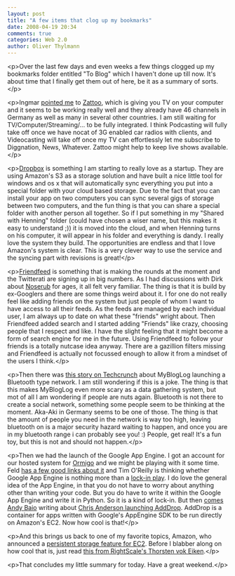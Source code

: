 ```yaml
---
layout: post
title: "A few items that clog up my bookmarks"
date: 2008-04-19 20:34
comments: true
categories: Web 2.0
author: Oliver Thylmann
---
```















&lt;p&gt;Over the last few days and even weeks a few things clogged up my bookmarks folder entitled &quot;To Blog&quot; which I haven't done up till now. It's about time that I finally get them out of here, be it as a summary of sorts.&lt;/p&gt;

&lt;p&gt;Ingmar [pointed me](http://www.fredlog.de/blog/2008/04/couch-potatoe.html) to [Zattoo](http://zattoo.com/), which is giving you TV on your computer and it seems to be working really well and they already have 46 channels in Germany as well as many in several other countries. I am still waiting for TV/Computer/Streaming/... to be fully integrated. I think Podcasting will fully take off once we have nocat of 3G enabled car radios with clients, and Videocasting will take off once my TV can effortlessly let me subscribe to Diggnation, News, Whatever. Zattoo might help to keep live shows available.&lt;/p&gt;

&lt;p&gt;[Dropbox](https://www.getdropbox.com/referrals/NTkwMDk) is something I am starting to really love as a startup. They are using Amazon's S3 as a storage solution and have built a nice little tool for windows and os x that will automatically sync everything you put into a special folder with your cloud based storage. Due to the fact that you can install your app on two computers you can sync several gigs of storage between two computers, and the fun thing is that you can share a special folder with another person all together. So if I put something in my &quot;Shared with Henning&quot; folder (could have chosen a wiser name, but this makes it easy to understand ;)) it is moved into the cloud, and when Henning turns on his computer, it will appear in his folder and everything is dandy. I really love the system they build. The opportunities are endless and that I love Amazon's system is clear. This is a very clever way to use the service and the syncing part with revisions is great!&lt;/p&gt;

&lt;p&gt;[Friendfeed](http://friendfeed.com) is something that is making the rounds at the moment and the Twitterati are signing up in big numbers. As I had discussions with Dirk about [Noserub](http://noserub.com) for ages, it all felt very familiar. The thing is that it is build by ex-Googlers and there are some things weird about it. I for one do not really feel like adding friends on the system but just people of whom I want to have access to all their feeds. As the feeds are managed by each individual user, I am always up to date on what these &quot;friends&quot; wright about. Then Friendfeed added search and I started adding &quot;Friends&quot; like crazy, choosing people that I respect and like. I have the slight feeling that it might become a form of search engine for me in the future. Using Friendfeed to follow your friends is a totally nutcase idea anyway. There are a gazillion filters missing and Friendfeed is actually not focussed enough to allow it from a mindset of the users I think.&lt;/p&gt;

&lt;p&gt;Then there was [this story on Techcrunch](http://www.techcrunch.com/2008/04/11/mybloglog-hits-the-streets-with-bluetooth-based-user-detection/) about MyBlogLog launching a Bluetooth type network. I am still wondering if this is a joke. The thing is that this makes MyBlogLog even more scary as a data gathering system, but mot of all I am wondering if people are nuts again. Bluetooth is not there to create a social network, something some people seem to be thinking at the moment. Aka-Aki in Germany seems to be one of those. The thing is that the amount of people you need in the network is way too high, leaving bluetooth on is a major security hazard waiting to happen, and once you are in my bluetooth range i can probably see you! :) People, get real! It's a fun toy, but this is not and should not happen.&lt;/p&gt;

&lt;p&gt;Then we had the launch of the Google App Engine. I got an account for our hosted system for [Ormigo](https://ormigo.com) and we might be playing with it some time. Feld [has a few good links about it](http://www.feld.com/blog/archives/2008/04/what_exactly_is.html) and Tim O'Reilly is thinking whether Google App Engine is nothing more than a [lock-in play](http://radar.oreilly.com/archives/2008/04/is-google-app-engine-a-lockin.html). I do love the general idea of the App Engine, in that you do not have to worry about anything other than writing your code. But you do have to write it within the Google App Engine and write it in Python. So it is a kind of lock-in. But then [comes Andy Baio](http://waxy.org/2008/04/exclusive_google_app_engine_ported_to_amazons_ec2/) writing about [Chris Anderson launching AddDrop](http://jchris.mfdz.com/code/2008/4/announcing_appdrop_com__host_go). AddDrop is a container for apps written with Google's AppEngine SDK to be run directly on Amazon's EC2. Now how cool is that!&lt;/p&gt;

&lt;p&gt;And this brings us back to one of my favorite topics, Amazon, who announced a [persistent storage feature for EC2](http://aws.typepad.com/aws/2008/04/block-to-the-fu.html). Before I blabber along on how cool that is, just read [this from RightScale's Thorsten vok Eiken](http://blog.rightscale.com/2008/04/13/amazon-takes-ec2-to-the-next-level-with-persistent-storage-volumes/).&lt;/p&gt;

&lt;p&gt;That concludes my little summary for today. Have a great weekend.&lt;/p&gt;



